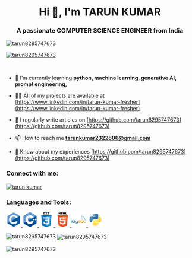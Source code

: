 <h1 align="center">Hi 👋, I'm TARUN KUMAR</h1>
<h3 align="center">A passionate COMPUTER SCIENCE ENGINEER from India</h3>

<p align="left"> <img src="https://komarev.com/ghpvc/?username=tarun8295747673&label=Profile%20views&color=0e75b6&style=flat" alt="tarun8295747673" /> </p>

<p align="left"> <a href="https://github.com/ryo-ma/github-profile-trophy"><img src="https://github-profile-trophy.vercel.app/?username=tarun8295747673" alt="tarun8295747673" /></a> </p>

<p align="left"> <a href="https://twitter.com/" target="blank"><img src="https://img.shields.io/twitter/follow/?logo=twitter&style=for-the-badge" alt="" /></a> </p>

- 🌱 I’m currently learning **python, machine learning, generative AI, prompt engineering,**

- 👨‍💻 All of my projects are available at [https://www.linkedin.com/in/tarun-kumar-fresher](https://www.linkedin.com/in/tarun-kumar-fresher)

- 📝 I regularly write articles on [https://github.com/tarun8295747673](https://github.com/tarun8295747673)

- 📫 How to reach me **tarunkumar2322806@gmail.com**

- 📄 Know about my experiences [https://github.com/tarun8295747673](https://github.com/tarun8295747673)

<h3 align="left">Connect with me:</h3>
<p align="left">
<a href="https://linkedin.com/in/tarun kumar" target="blank"><img align="center" src="https://raw.githubusercontent.com/rahuldkjain/github-profile-readme-generator/master/src/images/icons/Social/linked-in-alt.svg" alt="tarun kumar" height="30" width="40" /></a>
</p>

<h3 align="left">Languages and Tools:</h3>
<p align="left"> <a href="https://www.cprogramming.com/" target="_blank" rel="noreferrer"> <img src="https://raw.githubusercontent.com/devicons/devicon/master/icons/c/c-original.svg" alt="c" width="40" height="40"/> </a> <a href="https://www.w3schools.com/cpp/" target="_blank" rel="noreferrer"> <img src="https://raw.githubusercontent.com/devicons/devicon/master/icons/cplusplus/cplusplus-original.svg" alt="cplusplus" width="40" height="40"/> </a> <a href="https://www.w3schools.com/css/" target="_blank" rel="noreferrer"> <img src="https://raw.githubusercontent.com/devicons/devicon/master/icons/css3/css3-original-wordmark.svg" alt="css3" width="40" height="40"/> </a> <a href="https://www.w3.org/html/" target="_blank" rel="noreferrer"> <img src="https://raw.githubusercontent.com/devicons/devicon/master/icons/html5/html5-original-wordmark.svg" alt="html5" width="40" height="40"/> </a> <a href="https://www.mysql.com/" target="_blank" rel="noreferrer"> <img src="https://raw.githubusercontent.com/devicons/devicon/master/icons/mysql/mysql-original-wordmark.svg" alt="mysql" width="40" height="40"/> </a> <a href="https://www.python.org" target="_blank" rel="noreferrer"> <img src="https://raw.githubusercontent.com/devicons/devicon/master/icons/python/python-original.svg" alt="python" width="40" height="40"/> </a> </p>

<p><img align="left" src="https://github-readme-stats.vercel.app/api/top-langs?username=tarun8295747673&show_icons=true&locale=en&layout=compact" alt="tarun8295747673" /></p>

<p>&nbsp;<img align="center" src="https://github-readme-stats.vercel.app/api?username=tarun8295747673&show_icons=true&locale=en" alt="tarun8295747673" /></p>

<p><img align="center" src="https://github-readme-streak-stats.herokuapp.com/?user=tarun8295747673&" alt="tarun8295747673" /></p>

